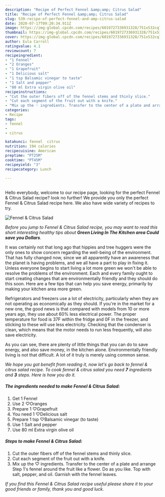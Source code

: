 ```yaml
---
description: "Recipe of Perfect Fennel &amp;amp; Citrus Salad"
title: "Recipe of Perfect Fennel &amp;amp; Citrus Salad"
slug: 539-recipe-of-perfect-fennel-and-amp-citrus-salad
date: 2020-07-17T09:20:34.911Z
image: https://img-global.cpcdn.com/recipes/6019727336931328/751x532cq70/fennel-citrus-salad-recipe-main-photo.jpg
thumbnail: https://img-global.cpcdn.com/recipes/6019727336931328/751x532cq70/fennel-citrus-salad-recipe-main-photo.jpg
cover: https://img-global.cpcdn.com/recipes/6019727336931328/751x532cq70/fennel-citrus-salad-recipe-main-photo.jpg
author: Eula Carroll
ratingvalue: 4.1
reviewcount: 7
recipeingredient:
- "1 Fennel"
- "2 Oranges"
- "1 Grapefruit"
- "1 Delicious salt"
- "1 tsp Balsamic vinegar to taste"
- "1 Salt and pepper"
- "80 ml Extra virgin olive oil"
recipeinstructions:
- "Cut the outer fibers off of the fennel stems and thinly slice."
- "Cut each segment of the fruit out with a knife."
- "Mix up the ♡ ingredients. Transfer to the center of a plate and arrange Step 1&#39;s fennel around the fruit like a flower. Do as you like. Top with salt, pepper, and oil. Garnish with the fennel leaves."
categories:
- Recipe
tags:
- fennel
- 
- citrus

katakunci: fennel  citrus 
nutrition: 194 calories
recipecuisine: American
preptime: "PT25M"
cooktime: "PT45M"
recipeyield: "3"
recipecategory: Lunch

---
```

<br>
Hello everybody, welcome to our recipe page, looking for the perfect Fennel &amp; Citrus Salad recipe? look no further! We provide you only the perfect Fennel &amp; Citrus Salad recipe here. We also have wide variety of recipes to try.
<br>


![Fennel &amp; Citrus Salad](https://img-global.cpcdn.com/recipes/6019727336931328/751x532cq70/fennel-citrus-salad-recipe-main-photo.jpg)

<i>Before you jump to Fennel &amp; Citrus Salad recipe, you may want to read this short interesting healthy tips about 
<strong>Green Living In The Kitchen area Could save you Dollars</strong>.</i>
</br>

It was certainly not that long ago that hippies and tree huggers were the only ones to show concern regarding the well-being of the environment. That has fully changed now, since we all apparently have an awareness that the planet is having problems, and we all have a part to play in fixing it. Unless everyone begins to start living a lot more green we won't be able to resolve the problems of the environment. Each and every family ought to start creating changes that are environmentally friendly and they should do this soon. Here are a few tips that can help you save energy, primarily by making your kitchen area more green.

Refrigerators and freezers use a lot of electricity, particularly when they are not operating as economically as they should. If you're in the market for a new one, the good news is that compared with models from 10 or more years ago, they use about 60% less electrical power. The proper temperature for food is 37F within the fridge and 0F in the freezer, and sticking to these will use less electricity. Checking that the condenser is clean, which means that the motor needs to run less frequently, will also save electricity.

As you can see, there are plenty of little things that you can do to save energy, and also save money, in the kitchen alone. Environmentally friendly living is not that difficult. A lot of it truly is merely using common sense.


<i>We hope you got benefit from reading it, now let's go back to fennel &amp; citrus salad recipe. To cook fennel &amp; citrus salad you need <strong>7</strong> ingredients and <strong>3</strong> steps. Here is how you do it.
</i>

##### The ingredients needed to make Fennel &amp; Citrus Salad:

1. Get 1 Fennel
1. Use 2 ♡Oranges
1. Prepare 1 ♡Grapefruit
1. You need 1 ♡Delicious salt
1. Prepare 1 tsp ♡Balsamic vinegar (to taste)
1. Use 1 Salt and pepper
1. Use 80 ml Extra virgin olive oil


##### Steps to make Fennel &amp; Citrus Salad:

1. Cut the outer fibers off of the fennel stems and thinly slice.
1. Cut each segment of the fruit out with a knife.
1. Mix up the ♡ ingredients. Transfer to the center of a plate and arrange Step 1&#39;s fennel around the fruit like a flower. Do as you like. Top with salt, pepper, and oil. Garnish with the fennel leaves.


<i>If you find this Fennel &amp; Citrus Salad recipe useful please share it to your good friends or family, thank you and good luck.</i>
